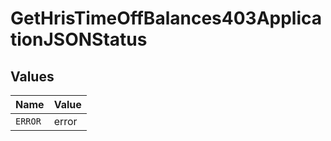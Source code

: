 # GetHrisTimeOffBalances403ApplicationJSONStatus


## Values

| Name    | Value   |
| ------- | ------- |
| `ERROR` | error   |